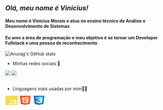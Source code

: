 ## <i>Olá, meu nome é Vinicius!</i>

#### Meu nome é Vinicius Morais e atuo no ensino técnico de Análise e Desenvolvimento de Sistemas
#### Eu amo a área de programação e meu objetivo é se tornar um Developer Fullstack e uma pessoa de reconhecimento

![Anurag's GitHub stats](https://github-readme-stats.vercel.app/api?username=Sousasz&show_icons=true&theme=dark)

 - Minhas redes sociais  🤳
   
<div>
  <a href="https://instagram.com/sousasxy" target="_blank"><img src="https://img.shields.io/badge/-Instagram-%23E4405F?style=for-the-badge&logo=instagram&logoColor=white" target="_blank"></a>
  <a href = "mailto:vm1434072@gmail.com"><img src="https://img.shields.io/badge/-Gmail-%23333?style=for-the-badge&logo=gmail&logoColor=white" target="_blank"></a>
</div><br>

 - Linguagens mais usadas por mim👨‍💻
<div style="display: inline_block">
  <img align="center" alt="Sousa-Js" height="30" width="40" src="https://raw.githubusercontent.com/devicons/devicon/master/icons/javascript/javascript-plain.svg">
  <img align="center" alt="Sousa-HTML" height="30" width="40" src="https://raw.githubusercontent.com/devicons/devicon/master/icons/html5/html5-original.svg">
  <img align="center" alt="Sousa-CSS" height="30" width="40" src="https://raw.githubusercontent.com/devicons/devicon/master/icons/css3/css3-original.svg">
</div>
